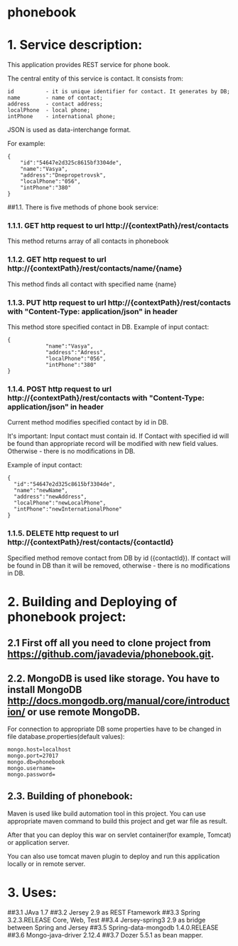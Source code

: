 phonebook
=========

# 1. Service description:

This application provides REST service for phone book.

The central entity of this service is contact. It consists from:

    id          - it is unique identifier for contact. It generates by DB;
    name        - name of contact;
    address     - contact address;
    localPhone  - local phone;
    intPhone    - international phone;

JSON is used as data-interchange format.

For example:

    {
        "id":"54647e2d325c8615bf3304de",
        "name":"Vasya",
        "address":"Dnepropetrovsk",
        "localPhone":"056",
        "intPhone":"380"
    }          

##1.1. There is five methods of phone book service: 
### 1.1.1. GET http request to url http://{contextPath}/rest/contacts
This method returns array of all contacts in phonebook
  
### 1.1.2. GET http request to url http://{contextPath}/rest/contacts/name/{name}
This method finds all contact with specified name {name}

### 1.1.3. PUT http request to url http://{contextPath}/rest/contacts with "Content-Type: application/json" in header 
This method store specified contact in DB.
Example of input contact:

    {
                "name":"Vasya",
                "address":"Adress",
                "localPhone":"056",
                "intPhone":"380"
    }

### 1.1.4. POST http request to url http://{contextPath}/rest/contacts with "Content-Type: application/json" in header 
Current method modifies specified contact by id in DB.

It's important: Input contact must contain id. If Contact with specified id will be found than appropriate record will be modified with new field values. Otherwise - there is no modifications in DB.

Example of input contact:

    {
      "id":"54647e2d325c8615bf3304de",
      "name":"newName",
      "address":"newAddress",
      "localPhone":"newLocalPhone",
      "intPhone":"newInternationalPhone"
    }

### 1.1.5. DELETE http request to url http://{contextPath}/rest/contacts/{contactId}
Specified method remove contact from DB by id ({contactId}).
If contact will be found in DB than it will be removed, otherwise - there is no modifications in DB.

# 2. Building and Deploying of phonebook project:

## 2.1 First off all you need to clone project from https://github.com/javadevia/phonebook.git.

## 2.2. MongoDB is used like storage. You have to install MongoDB http://docs.mongodb.org/manual/core/introduction/ or use remote MongoDB.

For connection to appropriate DB some properties have to be changed in file database.properties(default values):

    mongo.host=localhost
    mongo.port=27017
    mongo.db=phonebook
    mongo.username=
    mongo.password=

## 2.3. Building of phonebook:

Maven is used like build automation tool in this project.
You can use appropriate maven command to build this project and get war file as result.

After that you can deploy this war on servlet container(for example, Tomcat) or application server.

You can also use tomcat maven plugin to deploy and run this application locally or in remote server.

# 3. Uses:
##3.1 JAva 1.7
##3.2 Jersey 2.9 as REST Ftamework
##3.3 Spring 3.2.3.RELEASE Core, Web, Test
##3.4 Jersey-spring3 2.9 as bridge between Spring and Jersey
##3.5 Spring-data-mongodb 1.4.0.RELEASE
##3.6 Mongo-java-driver 2.12.4
##3.7 Dozer 5.5.1 as bean mapper.